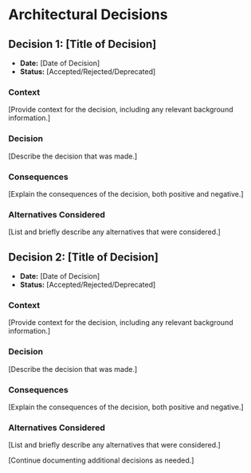 # Architectural Decisions

## Decision 1: [Title of Decision]
- **Date:** [Date of Decision]
- **Status:** [Accepted/Rejected/Deprecated]

### Context
[Provide context for the decision, including any relevant background information.]

### Decision
[Describe the decision that was made.]

### Consequences
[Explain the consequences of the decision, both positive and negative.]

### Alternatives Considered
[List and briefly describe any alternatives that were considered.]

## Decision 2: [Title of Decision]
- **Date:** [Date of Decision]
- **Status:** [Accepted/Rejected/Deprecated]

### Context
[Provide context for the decision, including any relevant background information.]

### Decision
[Describe the decision that was made.]

### Consequences
[Explain the consequences of the decision, both positive and negative.]

### Alternatives Considered
[List and briefly describe any alternatives that were considered.]

[Continue documenting additional decisions as needed.]
